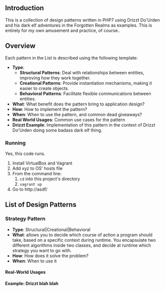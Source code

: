 ## Introduction

This is a collection of design patterns written in PHP7 using Drizzt Do'Urden and his dark elf adventures in the Forgotten Realms as examples. This is entirely for my own amusement and practice, of course..

## Overview

Each pattern in the List is described using the following template:

- **Type**:
    + **Structural Patterns**: Deal with relationships between entities, improving how they work together.
    + **Creational Patterns**: Provide instantiation mechanisms, making it easier to create objects.
    + **Behavioral Patterns**: Facilitate flexible communications between entities.
- **What**: What benefit does the pattern bring to application design?
- **How**: How to implement the pattern?
- **When**: When to use the pattern, and common dead giveaways?
- **Real World Usages**: Common use cases for the pattern
- **Drizzt Example**: Implementation of this pattern in the context of Drizzt Do'Urden doing some badass dark elf thing.

### Running

Yes, this code runs.

1. Install VirtualBox and Vagrant
2. Add xyz to OS' hosts file
3. From the command line:
    1. `cd` into this project's directory
    2. `vagrant up`
4. Go to http://asdf/

## List of Design Patterns

### Strategy Pattern

- **Type**: Structural|Creational|Behavioral
- **What**: allows you to decide which course of action a program should take, based on a specific context during runtime. You encapsulate two different algorithms inside two classes, and decide at runtime which strategy you want to go with.
- **How**: How does it solve the problem?
- **When**: When to use it

#### Real-World Usages

#### Example: Drizzt blah blah